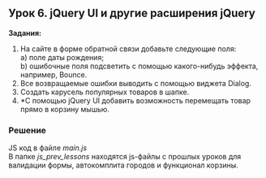 ## Урок 6. jQuery UI и другие расширения jQuery
**Задания:** 
1. На сайте в форме обратной связи добавьте следующие поля:  
  a) поле даты рождения;  
  b) ошибочные поля подсветить с помощью какого-нибудь эффекта, например, Bounce.  
2. Все возвращаемые ошибки выводить с помощью виджета Dialog.  
3. Создать карусель популярных товаров в шапке.  
4. *C помощью jQuery UI добавить возможность перемещать товар прямо в корзину мышью.  

### Решение
JS код в файле *main.js*  
В папке *js_prev_lessons* находятся js-файлы с прошлых уроков для валидации формы, автокомплита городов и функционал корзины.  
